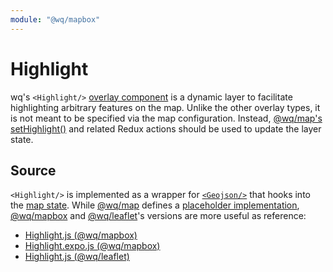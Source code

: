 ```yaml
---
module: "@wq/mapbox"
---
```


# Highlight

wq's `<Highlight/>` [overlay component][overlay] is a dynamic layer to facilitate highlighting arbitrary features on the map.   Unlike the other overlay types, it is not meant to be specified via the map configuration.  Instead, [@wq/map's setHighlight()][@wq/map] and related Redux actions should be used to update the layer state.

## Source

`<Highlight/>` is implemented as a wrapper for [`<Geojson/>`][Geojson] that hooks into the [map state][useMapState].  While [@wq/map] defines a [placeholder implementation][map-src], [@wq/mapbox] and [@wq/leaflet]'s versions are more useful as reference:

 * [Highlight.js (@wq/mapbox)][mapbox-src]
 * [Highlight.expo.js (@wq/mapbox)][mapbox-expo-src]
 * [Highlight.js (@wq/leaflet)][leaflet-src]

[overlay]: ./index.md
[@wq/map]: ../@wq/map.md
[@wq/mapbox]: ../@wq/mapbox.md
[@wq/leaflet]: https://github.com/wq/wq.app/tree/main/packages/leaflet
[Geojson]: ./Geojson.md
[useMapState]: ../hooks/useMapState.md

[map-src]: https://github.com/wq/wq.app/blob/main/packages/map/src/map.js
[mapbox-src]: https://github.com/wq/wq.app/blob/main/packages/mapbox/src/overlays/Highlight.js
[mapbox-expo-src]: https://github.com/wq/wq.app/blob/main/packages/mapbox/src/overlays/Highlight.expo.js
[leaflet-src]: https://github.com/wq/wq.app/blob/main/packages/leaflet/src/overlays/Highlight.js
